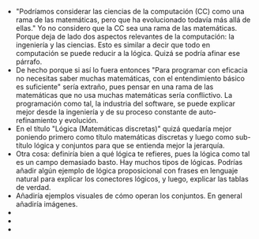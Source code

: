 - "Podríamos considerar las ciencias de la computación (CC) como una rama de las matemáticas, pero que ha evolucionado todavía más allá de ellas." Yo no considero que la CC sea una rama de las matemáticas. Porque deja de lado dos aspectos relevantes de la computación: la ingeniería y las ciencias. Esto es similar a decir que todo en computación se puede reducir a la lógica. Quizá se podría afinar ese párrafo.
- De hecho porque si así lo fuera entonces "Para programar con eficacia no necesitas saber muchas matemáticas, con el entendimiento básico es suficiente" sería extraño, pues pensar en una rama de las matemáticas que no usa muchas matemáticas sería conflictivo. La programación como tal, la industria del software, se puede explicar mejor desde la ingeniería y de su proceso constante de auto-refinamiento y evolución.
- En el título "Lógica (Matemáticas discretas)" quizá quedaría mejor poniendo primero como título matemáticas discretas y luego como sub-título lógica y conjuntos para que se entienda mejor la jerarquía.
- Otra cosa: definiría bien a qué lógica te refieres, pues la lógica como tal es un campo demasiado basto. Hay muchos tipos de lógicas. Podrías añadir algún ejemplo de lógica proposicional con frases en lenguaje natural para explicar los conectores lógicos, y luego, explicar las tablas de verdad.
- Añadiría ejemplos visuales de cómo operan los conjuntos. En general añadiría imágenes.
-
-
-